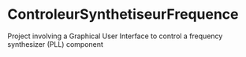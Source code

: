 # ControleurSynthetiseurFrequence
Project involving a Graphical User Interface to control a frequency synthesizer (PLL) component
